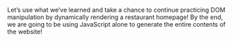 Let’s use what we’ve learned and take a chance to continue practicing DOM manipulation by dynamically rendering a restaurant homepage! By the end, we are going to be using JavaScript alone to generate the entire contents of the website!
